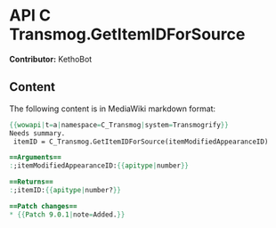 # API C Transmog.GetItemIDForSource

**Contributor:** KethoBot

## Content

The following content is in MediaWiki markdown format:

```mediawiki
{{wowapi|t=a|namespace=C_Transmog|system=Transmogrify}}
Needs summary.
 itemID = C_Transmog.GetItemIDForSource(itemModifiedAppearanceID)

==Arguments==
:;itemModifiedAppearanceID:{{apitype|number}}

==Returns==
:;itemID:{{apitype|number?}}

==Patch changes==
* {{Patch 9.0.1|note=Added.}}
```